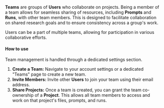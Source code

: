 **Teams** are groups of **Users** who collaborate on projects. Being a member of a team allows for seamless sharing of resources, including **Prompts** and **Runs**, with other team members. This is designed to facilitate collaboration on shared research goals and to ensure consistency across a group's work.

Users can be a part of multiple teams, allowing for participation in various collaborative efforts.

#### How to use

Team management is handled through a dedicated settings section.

1.  **Create a Team:** Navigate to your account settings or a dedicated "Teams" page to create a new team.
2.  **Invite Members:** Invite other **Users** to join your team using their email address.
3.  **Share Projects:** Once a team is created, you can grant the team co-ownership of a **Project**. This allows all team members to access and work on that project's files, prompts, and runs.
